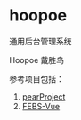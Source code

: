 # hoopoe
通用后台管理系统

Hoopoe 戴胜鸟



参考项目包括：
1. [pearProject](https://github.com/a54552239/pearProject)
2. [FEBS-Vue](https://github.com/wuyouzhuguli/FEBS-Vue)